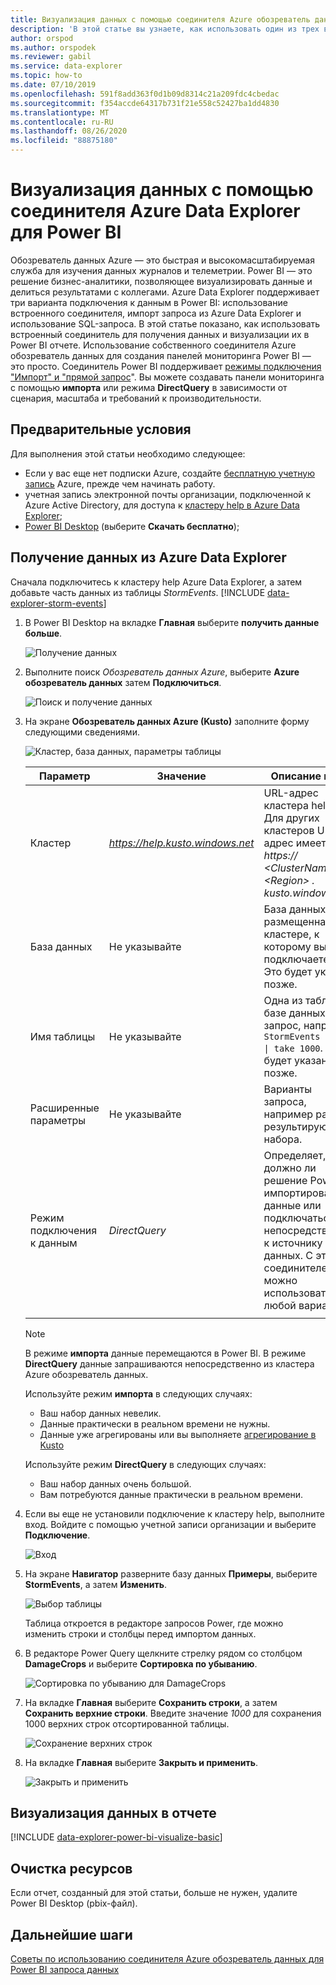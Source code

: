 ```yaml
---
title: Визуализация данных с помощью соединителя Azure обозреватель данных для Power BI
description: 'В этой статье вы узнаете, как использовать один из трех вариантов визуализации данных в Power BI: соединитель Power BI для Azure обозреватель данных.'
author: orspod
ms.author: orspodek
ms.reviewer: gabil
ms.service: data-explorer
ms.topic: how-to
ms.date: 07/10/2019
ms.openlocfilehash: 591f8add363f0d1b09d8314c21a209fdc4cbedac
ms.sourcegitcommit: f354accde64317b731f21e558c52427ba1dd4830
ms.translationtype: MT
ms.contentlocale: ru-RU
ms.lasthandoff: 08/26/2020
ms.locfileid: "88875180"
---
```

# <a name="visualize-data-using-the-azure-data-explorer-connector-for-power-bi"></a>Визуализация данных с помощью соединителя Azure Data Explorer для Power BI

Обозреватель данных Azure — это быстрая и высокомасштабируемая служба для изучения данных журналов и телеметрии. Power BI — это решение бизнес-аналитики, позволяющее визуализировать данные и делиться результатами с коллегами. Azure Data Explorer поддерживает три варианта подключения к данным в Power BI: использование встроенного соединителя, импорт запроса из Azure Data Explorer и использование SQL-запроса. В этой статье показано, как использовать встроенный соединитель для получения данных и визуализации их в Power BI отчете. Использование собственного соединителя Azure обозреватель данных для создания панелей мониторинга Power BI — это просто. Соединитель Power BI поддерживает [режимы подключения "Импорт" и "прямой запрос](https://docs.microsoft.com/power-bi/desktop-directquery-about)". Вы можете создавать панели мониторинга с помощью **импорта** или режима **DirectQuery** в зависимости от сценария, масштаба и требований к производительности. 

## <a name="prerequisites"></a>Предварительные условия

Для выполнения этой статьи необходимо следующее:

* Если у вас еще нет подписки Azure, создайте [бесплатную учетную запись](https://azure.microsoft.com/free/) Azure, прежде чем начинать работу.
* учетная запись электронной почты организации, подключенной к Azure Active Directory, для доступа к [кластеру help в Azure Data Explorer](https://dataexplorer.azure.com/clusters/help/databases/samples);
* [Power BI Desktop](https://powerbi.microsoft.com/get-started/) (выберите **Скачать бесплатно**);

## <a name="get-data-from-azure-data-explorer"></a>Получение данных из Azure Data Explorer

Сначала подключитесь к кластеру help Azure Data Explorer, а затем добавьте часть данных из таблицы *StormEvents*. [!INCLUDE [data-explorer-storm-events](includes/data-explorer-storm-events.md)]

1. В Power BI Desktop на вкладке **Главная** выберите **получить данные** **больше**.

    ![Получение данных](media/power-bi-connector/get-data-more.png)

1. Выполните поиск *Обозреватель данных Azure*, выберите **Azure обозреватель данных** затем **Подключиться**.

    ![Поиск и получение данных](media/power-bi-connector/search-get-data.png)

1. На экране **Обозреватель данных Azure (Kusto)** заполните форму следующими сведениями.

    ![Кластер, база данных, параметры таблицы](media/power-bi-connector/cluster-database-table.png)

    **Параметр** | **Значение** | **Описание поля**
    |---|---|---|
    | Кластер | *https://help.kusto.windows.net* | URL-адрес кластера help. Для других кластеров URL-адрес имеет вид *https:// \<ClusterName\> . \<Region\> . kusto.windows.net*. |
    | База данных | Не указывайте | База данных, размещенная в кластере, к которому вы подключаетесь. Это будет указано позже. |
    | Имя таблицы | Не указывайте | Одна из таблиц в базе данных или запрос, например <code>StormEvents \| take 1000</code>. Это будет указано позже. |
    | Расширенные параметры | Не указывайте | Варианты запроса, например размер результирующего набора. |
    | Режим подключения к данным | *DirectQuery* | Определяет, должно ли решение Power BI импортировать данные или подключаться непосредственно к источнику данных. С этим соединителем можно использовать любой вариант. |
    | | | |
    
    > [!NOTE]
    > В режиме **импорта** данные перемещаются в Power BI. В режиме **DirectQuery** данные запрашиваются непосредственно из кластера Azure обозреватель данных.
    >
    > Используйте режим **импорта** в следующих случаях:
    > * Ваш набор данных невелик.
    > * Данные практически в реальном времени не нужны. 
    > * Данные уже агрегированы или вы выполняете [агрегирование в Kusto](kusto/query/summarizeoperator.md#list-of-aggregation-functions)    
    >
    > Используйте режим **DirectQuery** в следующих случаях:
    > * Ваш набор данных очень большой. 
    > * Вам потребуются данные практически в реальном времени.   

1. Если вы еще не установили подключение к кластеру help, выполните вход. Войдите с помощью учетной записи организации и выберите **Подключение**.

    ![Вход](media/power-bi-connector/sign-in.png)

1. На экране **Навигатор** разверните базу данных **Примеры**, выберите **StormEvents**, а затем **Изменить**.

    ![Выбор таблицы](media/power-bi-connector/select-table.png)

    Таблица откроется в редакторе запросов Power, где можно изменить строки и столбцы перед импортом данных.

1. В редакторе Power Query щелкните стрелку рядом со столбцом **DamageCrops** и выберите **Сортировка по убыванию**.

    ![Сортировка по убыванию для DamageCrops](media/power-bi-connector/sort-descending.png)

1. На вкладке **Главная** выберите **Сохранить строки**, а затем **Сохранить верхние строки**. Введите значение *1000* для сохранения 1000 верхних строк отсортированной таблицы.

    ![Сохранение верхних строк](media/power-bi-connector/keep-top-rows.png)

1. На вкладке **Главная** выберите **Закрыть и применить**.

    ![Закрыть и применить](media/power-bi-connector/close-apply.png)

## <a name="visualize-data-in-a-report"></a>Визуализация данных в отчете

[!INCLUDE [data-explorer-power-bi-visualize-basic](includes/data-explorer-power-bi-visualize-basic.md)]

## <a name="clean-up-resources"></a>Очистка ресурсов

Если отчет, созданный для этой статьи, больше не нужен, удалите Power BI Desktop (pbix-файл).

## <a name="next-steps"></a>Дальнейшие шаги

[Советы по использованию соединителя Azure обозреватель данных для Power BI запроса данных](power-bi-best-practices.md#tips-for-using-the-azure-data-explorer-connector-for-power-bi-to-query-data)

